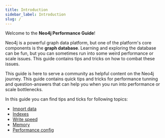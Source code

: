```yaml
---
title: Introduction
sidebar_label: Introduction
slug: /
---
```


Welcome to the **Neo4j Performance Guide**!  

Neo4j is a powerful graph data platform, but one of the platform's core components is the **graph database**. Learning and exploring the database can be fun, but you can sometimes run into some weird performance or scale issues. 
This guide contains tips and tricks on how to combat these issues. 

This guide is here to serve a community as helpful content on the Neo4j journey. This guide contains quick tips and tricks for performance tunning and question-answers that can help you when you run into performance or scale bottlenecks. 

In this guide you can find tips and ticks for following topics: 
* [Import data](/docs/import-data.md)
* [Indexes](/docs/indexing.md)
* [Write speed](docs/../write-speed.md)
* [Memory](docs/memory.md)
* [Performance config](docs/performance-config.md)




